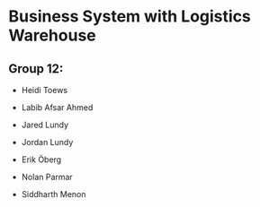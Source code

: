 # Business System with Logistics Warehouse

## Group 12:
- Heidi Toews

- Labib Afsar Ahmed 

- Jared Lundy 

- Jordan Lundy

- Erik Öberg 

- Nolan Parmar 

- Siddharth Menon

<br> <br> <br>
